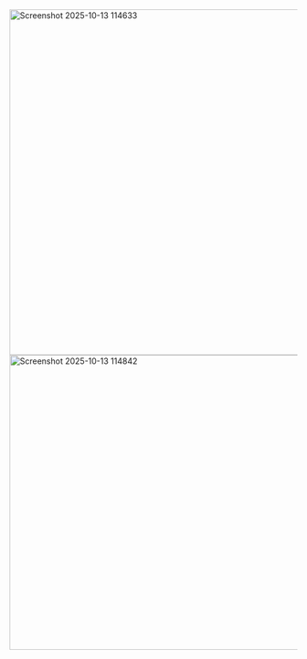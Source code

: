 <img width="700" height="605" alt="Screenshot 2025-10-13 114633" src="https://github.com/user-attachments/assets/f08a704b-c0fd-41f2-9bc5-eeafdd1ca1db" />
<img width="540" height="516" alt="Screenshot 2025-10-13 114842" src="https://github.com/user-attachments/assets/97abdb17-a8b2-4c0a-ae80-78b7a260ff67" />
